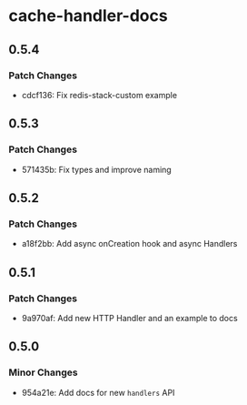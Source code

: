 # cache-handler-docs

## 0.5.4

### Patch Changes

-   cdcf136: Fix redis-stack-custom example

## 0.5.3

### Patch Changes

-   571435b: Fix types and improve naming

## 0.5.2

### Patch Changes

-   a18f2bb: Add async onCreation hook and async Handlers

## 0.5.1

### Patch Changes

-   9a970af: Add new HTTP Handler and an example to docs

## 0.5.0

### Minor Changes

-   954a21e: Add docs for new `handlers` API
